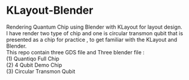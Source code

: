 # KLayout-Blender
Rendering Quantum Chip using Blender with KLayout for layout design.  
I have render two type of chip and one is circular transmon qubit that is presented as a chip for practice , to get familiar with the KLayout and Blender.  
This repo contain three GDS file and Three blender file :  
(1) Quantiqo Full Chip  
(2) 4 Qubit Demo Chip  
(3) Circular Transmon Qubit
